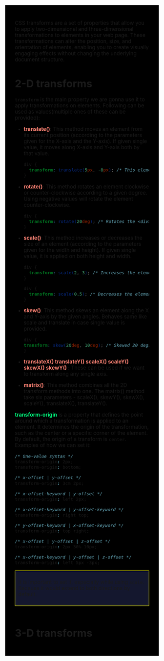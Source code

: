<div style="font-size: 17px;background: black;padding: 2rem;">

CSS transforms are a set of properties that allow you to apply two-dimensional and three-dimensional transformations to elements in your web page. These transformations can alter the position, size, and orientation of elements, enabling you to create visually engaging effects without changing the underlying document structure.

# 2-D transforms

`transform` is the main property we are gonna use it to apply transformations on elements. Following can be used as values(multiple ones of these can be provided):

- <b style="color: Salmon;">translate()</b>: This method moves an element from its current position (according to the parameters given for the X-axis and the Y-axis). If given single value, it moves along X-axis and Y-axis both by that value.

  ```css
  div {
    transform: translate(5px, -8px); /* This element is moved 5 px right and 8 px up from its current position. */
  }
  ```

- <b style="color: Salmon;">rotate()</b>: This method rotates an element clockwise or counter-clockwise according to a given degree. Using negative values will rotate the element counter-clockwise.

  ```css
  div {
    transform: rotate(20deg); /* Rotates the <div> element clockwise with 20 degrees */
  }
  ```

- <b style="color: Salmon;">scale()</b>: This method increases or decreases the size of an element (according to the parameters given for the width and height). If given single value, it is applied on both height and width.

  ```css
  div {
    transform: scale(2, 3); /* Increases the element 2 times of its original width, and 3 times of its original height */
  }

  div {
    transform: scale(0.5); /* Decreases the element to be 2 times of its original width and height */
  }
  ```

- <b style="color: Salmon;">skew()</b>: This method skews an element along the X and Y-axis by the given angles. Behaves same like scale and translate in case single value is provided.

    ```css
    div {
    transform: skew(20deg, 10deg); /* Skewed 20 degrees along the X-axis, and 10 degrees along the Y-axis */
    }
    ```

- <b style="color: Salmon;"> translateX() translateY() scaleX() scaleY() skewX() skewY() </b>: These can be used if we want to transform along any single axis.

- <b style="color: Salmon;">matrix()</b>: This method combines all the 2D transform methods into one. The matrix() method take six parameters - scaleX(), skewY(), skewX(), scaleY(), translateX(), translateY().


<b style="color: SpringGreen;">transform-origin</b> is a property that defines the point around which a transformation is applied to an element. It determines the origin of the transformation, such as the center or a specific corner of the element. By default, the origin of a transform is `center`. Examples of how we can set it:

```css
/* One-value syntax */
transform-origin: 2px;
transform-origin: bottom;

/* x-offset | y-offset */
transform-origin: 3cm 2px;

/* x-offset-keyword | y-offset */
transform-origin: left 2px;

/* x-offset-keyword | y-offset-keyword */
transform-origin: right top;

/* y-offset-keyword | x-offset-keyword */
transform-origin: top right;

/* x-offset | y-offset | z-offset */
transform-origin: 2px 30% 10px;

/* x-offset-keyword | y-offset | z-offset */
transform-origin: left 5px -3px;
```

<div style="border: 1px solid yellow; padding: 10px; background-color: rgba(103, 114, 230, 0.2);">

It is important to set it, especially while using `scale`. Because it would extend to both directions by default.
</div>

<br>

# <a src="https://www.w3schools.com/css/css3_3dtransforms.asp">3-D transforms</a>


</div>
